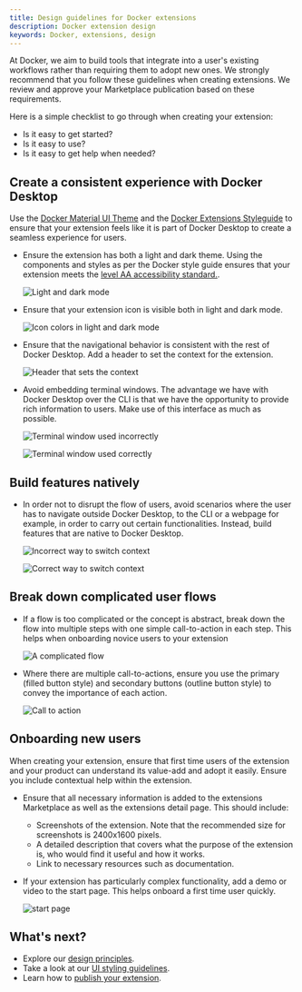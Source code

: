 ```yaml
---
title: Design guidelines for Docker extensions
description: Docker extension design
keywords: Docker, extensions, design
---
```


At Docker, we aim to build tools that integrate into a user's existing workflows rather than requiring them to adopt new ones. We strongly recommend that you follow these guidelines when creating extensions. We review and approve your Marketplace publication based on these requirements.

Here is a simple checklist to go through when creating your extension:
- Is it easy to get started?
- Is it easy to use?
- Is it easy to get help when needed?


## Create a consistent experience with Docker Desktop

Use the [Docker Material UI Theme](https://www.npmjs.com/package/@docker/docker-mui-theme) and the [Docker Extensions Styleguide](https://www.figma.com/file/U7pLWfEf6IQKUHLhdateBI/Docker-Design-Guidelines?node-id=1%3A28771) to ensure that your extension feels like it is part of Docker Desktop to create a seamless experience for users.

- Ensure the extension has both a light and dark theme. Using the components and styles as per the Docker style guide ensures that your extension meets the [level AA accessibility standard.](https://www.w3.org/WAI/WCAG2AA-Conformance).

  ![Light and dark mode](images/light_dark_mode.webp)

- Ensure that your extension icon is visible both in light and dark mode.

  ![Icon colors in light and dark mode](images/icon_colors.webp)

- Ensure that the navigational behavior is consistent with the rest of Docker Desktop. Add a header to set the context for the extension.

  ![Header that sets the context](images/header.webp)

- Avoid embedding terminal windows. The advantage we have with Docker Desktop over the CLI is that we have the opportunity to provide rich information to users. Make use of this interface as much as possible. 

  ![Terminal window used incorrectly](images/terminal_window_dont.webp)

  ![Terminal window used correctly](images/terminal_window_do.webp)

## Build features natively

- In order not to disrupt the flow of users, avoid scenarios where the user has to navigate outside Docker Desktop, to the CLI or a webpage for example, in order to carry out certain functionalities. Instead, build features that are native to Docker Desktop.

  ![Incorrect way to switch context](images/switch_context_dont.webp)

  ![Correct way to switch context](images/switch_context_do.webp)

## Break down complicated user flows

- If a flow is too complicated or the concept is abstract, break down the flow into multiple steps with one simple call-to-action in each step. This helps when onboarding novice users to your extension

  ![A complicated flow](images/complicated_flows.webp)

- Where there are multiple call-to-actions, ensure you use the primary (filled button style) and secondary buttons (outline button style) to convey the importance of each action.

  ![Call to action](images/cta.webp)

## Onboarding new users

When creating your extension, ensure that first time users of the extension and your product can understand its value-add and adopt it easily. Ensure you include contextual help within the extension.

- Ensure that all necessary information is added to the extensions Marketplace as well as the extensions detail page. This should include:
  - Screenshots of the extension. Note that the recommended size for screenshots is 2400x1600 pixels. 
  - A detailed description that covers what the purpose of the extension is, who would find it useful and how it works.
  - Link to necessary resources such as documentation.
- If your extension has particularly complex functionality, add a demo or video to the start page. This helps onboard a first time user quickly.

  ![start page](images/start_page.webp)

## What's next?

- Explore our [design principles](design-principles.md).
- Take a look at our [UI styling guidelines](index.md).
- Learn how to [publish your extension](../extensions/index.md).
